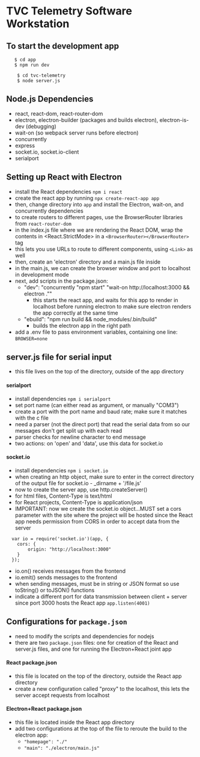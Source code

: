 # TVC Telemetry Software Workstation

## To start the development app
 ```$ cd tvc-telemtry
    $ cd app
    $ npm run dev
```
```
    $ cd tvc-telemetry
    $ node server.js
```

## Node.js Dependencies
 - react, react-dom, react-router-dom
 - electron, electron-builder (packages and builds electron), electron-is-dev (debugging)
 - wait-on (so webpack server runs before electron)
 - concurrently
 - express
 - socket.io, socket.io-client
 - serialport

## Setting up React with Electron
 - install the React dependencies ```npm i react```
 - create the react app by running ```npx create-react-app app```
 - then, change directory into ```app``` and install the Electron, wait-on, and concurrently dependencies
 - to create routers to different pages, use the BrowserRouter libraries from ```react-router-dom```
 - in the index.js file where we are rendering the React DOM, wrap the contents in <React.StrictMode> in a ```<BrowserRouter></BrowserRouter>``` tag
 - this lets you use URLs to route to different components, using ```<Link>``` as well
 - then, create an 'electron' directory and a main.js file inside
 - in the main.js, we can create the browser window and port to localhost in development mode
 - next, add scripts in the package.json:
    - "dev": "concurrently \"npm start\" \"wait-on http://localhost:3000 && electron .\""
        - this starts the react app, and waits for this app to render in localhost before running electron to make sure electron renders the app correctly at the same time
    - "ebuild": "npm run build && node_modules/.bin/build"
        - builds the electron app in the right path
 - add a .env file to pass environment variables, containing one line: ```BROWSER=none```

## server.js file for serial input 
  - this file lives on the top of the directory, outside of the app directory
 #### serialport
  - install dependencies ```npm i serialport```
  - set port name (can either read as argument, or manually "COM3")
  - create a port with the port name and baud rate; make sure it matches with the c file
  - need a parser (not the direct port) that read the serial data from so our messages don't get split up with each read
  - parser checks for newline character to end message
  - two actions: on 'open' and 'data', use this data for socket.io
 #### socket.io
  - install dependencies `npm i socket.io`
  - when creating an http object, make sure to enter in the correct directory of the output file for socket.io - _dirname + '/file.js'
  - now to create the server app, use http.createServer()
   - for html files, Content-Type is text/html
   - for React projects, Content-Type is application/json
  - IMPORTANT: now we create the socket.io object...MUST set a cors parameter with the site where the project will be hosted since the React app needs permission from CORS in order to accept data from the server
  ```
    var io = require('socket.io')(app, {
      cors: {
          origin: "http://localhost:3000"
      }
    });
  ```
  - io.on() receives messages from the frontend
  - io.emit() sends messages to the frontend
  - when sending messages, must be in string or JSON format so use toString() or toJSON() functions
  - indicate a different port for data transmission between client + server since port 3000 hosts the React app ```app.listen(4001)```

## Configurations for `package.json`
 - need to modify the scripts and dependencies for nodejs
 - there are two `package.json` files: one for creation of the React and server.js files, and one for running the Electron+React joint app
 #### React package.json
  - this file is located on the top of the directory, outside the React app directory
  - create a new configuration called "proxy" to the localhost, this lets the server accept requests from localhost
 #### Electron+React package.json
  - this file is located inside the React app directory
  - add two configurations at the top of the file to reroute the build to the electron app:
    - `"homepage": "./"`
    - `"main": "./electron/main.js"`
